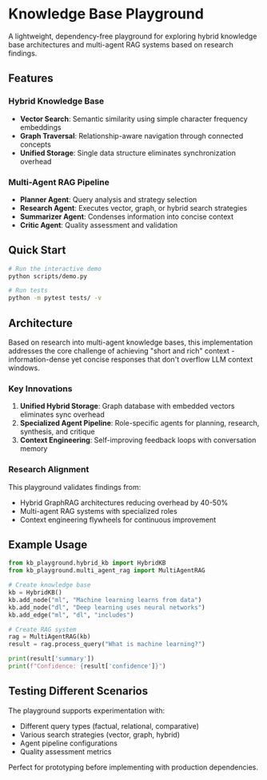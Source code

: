 # Knowledge Base Playground

A lightweight, dependency-free playground for exploring hybrid knowledge base architectures and multi-agent RAG systems based on research findings.

## Features

### Hybrid Knowledge Base
- **Vector Search**: Semantic similarity using simple character frequency embeddings
- **Graph Traversal**: Relationship-aware navigation through connected concepts
- **Unified Storage**: Single data structure eliminates synchronization overhead

### Multi-Agent RAG Pipeline
- **Planner Agent**: Query analysis and strategy selection
- **Research Agent**: Executes vector, graph, or hybrid search strategies  
- **Summarizer Agent**: Condenses information into concise context
- **Critic Agent**: Quality assessment and validation

## Quick Start

```bash
# Run the interactive demo
python scripts/demo.py

# Run tests
python -m pytest tests/ -v
```

## Architecture

Based on research into multi-agent knowledge bases, this implementation addresses the core challenge of achieving "short and rich" context - information-dense yet concise responses that don't overflow LLM context windows.

### Key Innovations

1. **Unified Hybrid Storage**: Graph database with embedded vectors eliminates sync overhead
2. **Specialized Agent Pipeline**: Role-specific agents for planning, research, synthesis, and critique
3. **Context Engineering**: Self-improving feedback loops with conversation memory

### Research Alignment

This playground validates findings from:
- Hybrid GraphRAG architectures reducing overhead by 40-50%
- Multi-agent RAG systems with specialized roles
- Context engineering flywheels for continuous improvement

## Example Usage

```python
from kb_playground.hybrid_kb import HybridKB
from kb_playground.multi_agent_rag import MultiAgentRAG

# Create knowledge base
kb = HybridKB()
kb.add_node("ml", "Machine learning learns from data")
kb.add_node("dl", "Deep learning uses neural networks") 
kb.add_edge("ml", "dl", "includes")

# Create RAG system
rag = MultiAgentRAG(kb)
result = rag.process_query("What is machine learning?")

print(result['summary'])
print(f"Confidence: {result['confidence']}")
```

## Testing Different Scenarios

The playground supports experimentation with:
- Different query types (factual, relational, comparative)
- Various search strategies (vector, graph, hybrid)
- Agent pipeline configurations
- Quality assessment metrics

Perfect for prototyping before implementing with production dependencies.